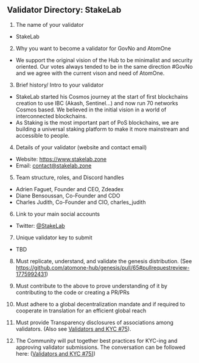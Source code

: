 ## Validator Directory: StakeLab

1) The name of your validator

- StakeLab

2) Why you want to become a validator for GovNo and AtomOne

- We support the original vision of the Hub to be minimalist and security oriented. Our votes always tended to be in the same direction #GovNo and we agree with the current vison and need of AtomOne.


3) Brief history/ Intro to your validator

- StakeLab started his Cosmos journey at the start of first blockchains creation to use IBC (Akash, Sentinel...) and now run 70 networks Cosmos based. We believed in the initial vision in a world of interconnected blockchains.
- As Staking is the most important part of PoS blockchains, we are building a universal staking platform to make it more mainstream and accessible to people.


4) Details of your validator (website and contact email)

- Website: https://www.stakelab.zone
- Email: contact@stakelab.zone

5) Team structure, roles, and Discord handles

- Adrien Faguet, Founder and CEO, Zdeadex
- Diane Bensoussan, Co-Founder and CDO
- Charles Judith, Co-Founder and CIO, charles_judith

6) Link to your main social accounts

- Twitter: [@StakeLab](https://twitter.com/stakelab)

7) Unique validator key to submit

- TBD


8) Must replicate, understand, and validate the genesis distribution. (See https://github.com/atomone-hub/genesis/pull/65#pullrequestreview-1775992431)

9) Must contribute to the above to prove understanding of it by contributing to the code or creating a PR/PRs

10) Must adhere to a global decentralization mandate and if required to cooperate in translation for an efficient global reach

11) Must provide Transparency disclosures of associations among validators. (Also see [Validators and KYC #75](https://github.com/atomone-hub/genesis/issues/75#issue-2034573094)).

12) The Community will put together best practices for KYC-ing and approving validator submissions. The conversation can be followed here: ([Validators and KYC #75)](https://github.com/atomone-hub/genesis/issues/75#issue-2034573094))

